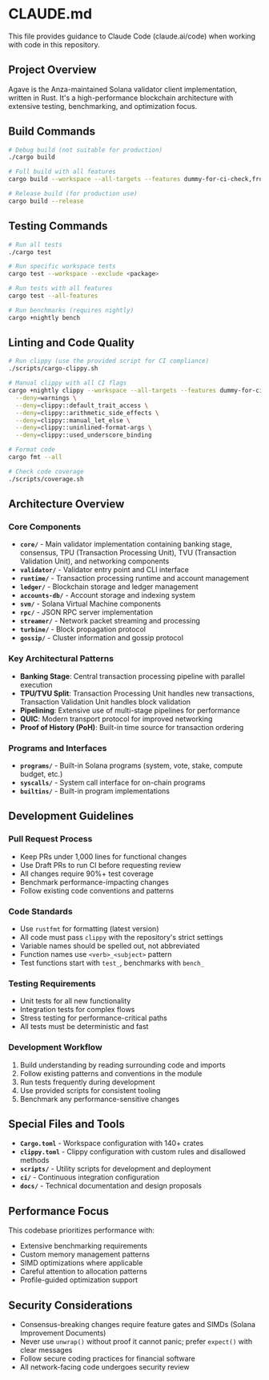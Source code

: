# CLAUDE.md

This file provides guidance to Claude Code (claude.ai/code) when working with code in this repository.

## Project Overview

Agave is the Anza-maintained Solana validator client implementation, written in Rust. It's a high-performance blockchain architecture with extensive testing, benchmarking, and optimization focus.

## Build Commands

```bash
# Debug build (not suitable for production)
./cargo build

# Full build with all features
cargo build --workspace --all-targets --features dummy-for-ci-check,frozen-abi

# Release build (for production use)
cargo build --release
```

## Testing Commands

```bash
# Run all tests
./cargo test

# Run specific workspace tests
cargo test --workspace --exclude <package>

# Run tests with all features
cargo test --all-features

# Run benchmarks (requires nightly)
cargo +nightly bench
```

## Linting and Code Quality

```bash
# Run clippy (use the provided script for CI compliance)
./scripts/cargo-clippy.sh

# Manual clippy with all CI flags
cargo +nightly clippy --workspace --all-targets --features dummy-for-ci-check,frozen-abi -- \
  --deny=warnings \
  --deny=clippy::default_trait_access \
  --deny=clippy::arithmetic_side_effects \
  --deny=clippy::manual_let_else \
  --deny=clippy::uninlined-format-args \
  --deny=clippy::used_underscore_binding

# Format code
cargo fmt --all

# Check code coverage
./scripts/coverage.sh
```

## Architecture Overview

### Core Components

- **`core/`** - Main validator implementation containing banking stage, consensus, TPU (Transaction Processing Unit), TVU (Transaction Validation Unit), and networking components
- **`validator/`** - Validator entry point and CLI interface
- **`runtime/`** - Transaction processing runtime and account management
- **`ledger/`** - Blockchain storage and ledger management
- **`accounts-db/`** - Account storage and indexing system
- **`svm/`** - Solana Virtual Machine components
- **`rpc/`** - JSON RPC server implementation
- **`streamer/`** - Network packet streaming and processing
- **`turbine/`** - Block propagation protocol
- **`gossip/`** - Cluster information and gossip protocol

### Key Architectural Patterns

- **Banking Stage**: Central transaction processing pipeline with parallel execution
- **TPU/TVU Split**: Transaction Processing Unit handles new transactions, Transaction Validation Unit handles block validation
- **Pipelining**: Extensive use of multi-stage pipelines for performance
- **QUIC**: Modern transport protocol for improved networking
- **Proof of History (PoH)**: Built-in time source for transaction ordering

### Programs and Interfaces

- **`programs/`** - Built-in Solana programs (system, vote, stake, compute budget, etc.)
- **`syscalls/`** - System call interface for on-chain programs
- **`builtins/`** - Built-in program implementations

## Development Guidelines

### Pull Request Process

- Keep PRs under 1,000 lines for functional changes
- Use Draft PRs to run CI before requesting review
- All changes require 90%+ test coverage
- Benchmark performance-impacting changes
- Follow existing code conventions and patterns

### Code Standards

- Use `rustfmt` for formatting (latest version)
- All code must pass `clippy` with the repository's strict settings
- Variable names should be spelled out, not abbreviated
- Function names use `<verb>_<subject>` pattern
- Test functions start with `test_`, benchmarks with `bench_`

### Testing Requirements

- Unit tests for all new functionality
- Integration tests for complex flows
- Stress testing for performance-critical paths
- All tests must be deterministic and fast

### Development Workflow

1. Build understanding by reading surrounding code and imports
2. Follow existing patterns and conventions in the module
3. Run tests frequently during development
4. Use provided scripts for consistent tooling
5. Benchmark any performance-sensitive changes

## Special Files and Tools

- **`Cargo.toml`** - Workspace configuration with 140+ crates
- **`clippy.toml`** - Clippy configuration with custom rules and disallowed methods
- **`scripts/`** - Utility scripts for development and deployment
- **`ci/`** - Continuous integration configuration
- **`docs/`** - Technical documentation and design proposals

## Performance Focus

This codebase prioritizes performance with:
- Extensive benchmarking requirements
- Custom memory management patterns
- SIMD optimizations where applicable
- Careful attention to allocation patterns
- Profile-guided optimization support

## Security Considerations

- Consensus-breaking changes require feature gates and SIMDs (Solana Improvement Documents)
- Never use `unwrap()` without proof it cannot panic; prefer `expect()` with clear messages
- Follow secure coding practices for financial software
- All network-facing code undergoes security review